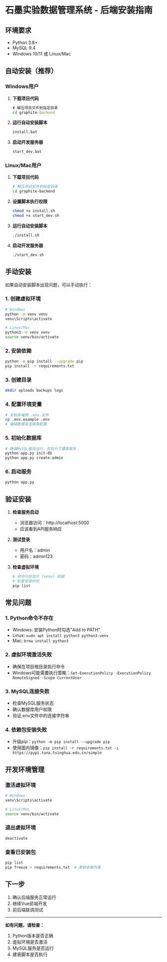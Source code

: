 # 石墨实验数据管理系统 - 后端安装指南

## 环境要求

- Python 3.8+ 
- MySQL 9.4
- Windows 10/11 或 Linux/Mac

## 自动安装（推荐）

### Windows用户

1. **下载项目代码**
   ```cmd
   # 解压项目文件到指定目录
   cd graphite-backend
   ```

2. **运行自动安装脚本**
   ```cmd
   install.bat
   ```

3. **启动开发服务器**
   ```cmd
   start_dev.bat
   ```

### Linux/Mac用户

1. **下载项目代码**
   ```bash
   # 解压项目文件到指定目录
   cd graphite-backend
   ```

2. **设置脚本执行权限**
   ```bash
   chmod +x install.sh
   chmod +x start_dev.sh
   ```

3. **运行自动安装脚本**
   ```bash
   ./install.sh
   ```

4. **启动开发服务器**
   ```bash
   ./start_dev.sh
   ```

## 手动安装

如果自动安装脚本出现问题，可以手动执行：

### 1. 创建虚拟环境
```bash
# Windows
python -m venv venv
venv\Scripts\activate

# Linux/Mac  
python3 -m venv venv
source venv/bin/activate
```

### 2. 安装依赖
```bash
python -m pip install --upgrade pip
pip install -r requirements.txt
```

### 3. 创建目录
```bash
mkdir uploads backups logs
```

### 4. 配置环境变量
```bash
# 复制并编辑 .env 文件
cp .env.example .env
# 编辑数据库连接等配置
```

### 5. 初始化数据库
```bash
# 确保MySQL服务运行，并执行了建表脚本
python app.py init-db
python app.py create-admin
```

### 6. 启动服务
```bash
python app.py
```

## 验证安装

1. **检查服务启动**
   - 浏览器访问：http://localhost:5000
   - 应该看到API服务响应

2. **测试登录**
   - 用户名：admin
   - 密码：admin123

3. **检查虚拟环境**
   ```bash
   # 命令行应显示 (venv) 前缀
   # 检查安装的包
   pip list
   ```

## 常见问题

### 1. Python命令不存在
- Windows: 安装Python时勾选"Add to PATH"
- Linux: `sudo apt install python3 python3-venv`
- Mac: `brew install python3`

### 2. 虚拟环境激活失败
- 确保在项目根目录执行命令
- Windows可能需要执行策略：`Set-ExecutionPolicy -ExecutionPolicy RemoteSigned -Scope CurrentUser`

### 3. MySQL连接失败
- 检查MySQL服务状态
- 确认数据库用户权限
- 验证.env文件中的连接字符串

### 4. 依赖包安装失败
- 升级pip：`python -m pip install --upgrade pip`
- 使用国内镜像：`pip install -r requirements.txt -i https://pypi.tuna.tsinghua.edu.cn/simple`

## 开发环境管理

### 激活虚拟环境
```bash
# Windows
venv\Scripts\activate

# Linux/Mac
source venv/bin/activate
```

### 退出虚拟环境
```bash
deactivate
```

### 查看已安装包
```bash
pip list
pip freeze > requirements.txt  # 更新依赖列表
```

## 下一步

1. 确认后端服务正常运行
2. 继续Vue前端开发
3. 前后端联调测试

---

**如有问题，请检查：**
1. Python版本是否正确
2. 虚拟环境是否激活
3. MySQL服务是否运行
4. 建表脚本是否执行